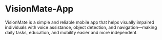 # VisionMate-App
VisionMate is a simple and reliable mobile app that helps visually impaired individuals with voice assistance, object detection, and navigation—making daily tasks, education, and mobility easier and more independent.
